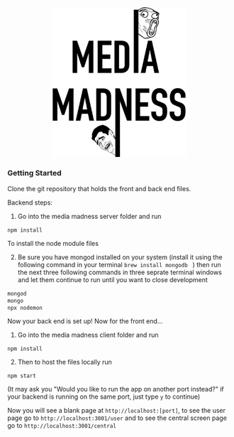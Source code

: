 <div align="center"><img width="300px" src="./src/img/MM-logo.png"/></div>

### Getting Started

Clone the git repository that holds the front and back end files.

Backend steps:

1) Go into the media madness server folder and run

```
npm install
```

To install the node module files

2) Be sure you have mongod installed on your system (install it using the following command in your terminal `brew install mongodb ` ) then run the next three following commands in three seprate terminal windows and let them continue to run until you want to close development

```
mongod
mongo
npx nodemon
```

Now your back end is set up! Now for the front end...

1) Go into the media madness client folder and run 

````
npm install
````

2) Then to host the files locally run

```
npm start
```

(It may ask you "Would you like to run the app on another port instead?" if your backend is running on the same port, just type `y` to continue)

Now you will see a blank page at `http://localhost:[port]`, to see the user page go to `http://localhost:3001/user` and to see the central screen page go to `http://localhost:3001/central`